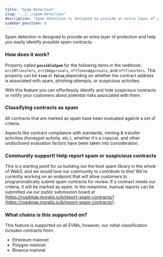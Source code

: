 ```yaml
---
title: "Spam Detection"
slug: "../../spam-detection"
description: "Spam detection is designed to provide an extra layer of protection and help you easily identify potentially harmful contracts."
sidebar_position: 6
---
```


Spam detection is designed to provide an extra layer of protection and help you easily identify possible spam contracts.

### How does it work?
Property called **`possibleSpam`** for the following items in the webhook: `erc20Transfers`, `erc20Approvals`, `nftTokenApprovals`, and `nftTransfers`. This property can be **`true`** or **`false`**,depending on whether the contract address is associated with spam, phishing attempts, or suspicious activities.

With this feature you can effortlessly identify and hide suspicious contracts or notify your customers about potential risks associated with them.

### Classifying contracts as spam 

All contracts that are marked as spam have been evaluated against a set of criteria. 

Aspects like contract compliance with standards, minting & transfer activities (honeypot activity, etc.), whether it's a copycat, and other undisclosed evaluation factors have been taken into consideration.

### Community support! Help report spam or suspicious contracts 

This is a starting point for us building out the best spam library in the whole of Web3, and we would love our community to contribute to this! We're currently working on an endpoint that will allow customers to programmatically submit spam contracts for review. If a contract meets our criteria, it will be marked as spam. In the meantime, manual reports can be submitted via our public submission board at [https://roadmap.moralis.io/b/report-spam-contracts/](https://roadmap.moralis.io/b/report-spam-contracts/)

### What chains is this supported on?
This feature is supported on all EVMs, however, our initial classification includes contracts from:

- Ethereum mainnet
- Polygon mainnet
- Binance mainnet
